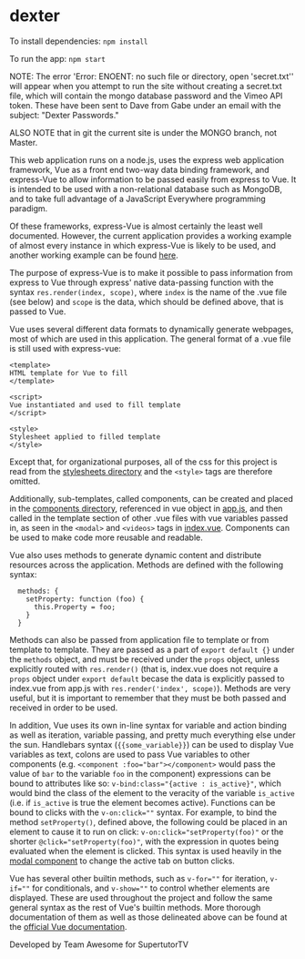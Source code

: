 # dexter

To install dependencies:
`npm install`

To run the app:
`npm start`

NOTE: The error 'Error: ENOENT: no such file or directory, open 'secret.txt'' will appear when you attempt to run the site 
without creating a secret.txt file, which will contain the mongo database password and the Vimeo API token. These have been 
sent to Dave from Gabe under an email with the subject: "Dexter Passwords."

ALSO NOTE that in git the current site is under the MONGO branch, not Master.

This web application runs on a node.js, uses the express web application framework, Vue as a front end two-way data
binding framework, and express-Vue to allow information to be passed easily from express to Vue. It is intended to be
used with a non-relational database such as MongoDB, and to take full advantage of a JavaScript Everywhere programming
paradigm.

Of these frameworks, express-Vue is almost certainly the least well documented. However, the current application 
provides a working example of almost every instance in which express-Vue is likely to be used, and another working 
example can be found [here](https://github.com/express-Vue/express-Vue-example).

The purpose of express-Vue is to make it possible to pass information from express to Vue through express' native
data-passing function with the syntax `res.render(index, scope)`, where `index` is the name of the .vue file (see below)
and `scope` is the data, which should be defined above, that is passed to Vue.

Vue uses several different data formats to dynamically generate webpages, most of which are used in this application.
The general format of a .vue file is still used with express-vue:

```
<template>
HTML template for Vue to fill
</template>

<script>
Vue instantiated and used to fill template
</script>

<style>
Stylesheet applied to filled template
</style>
```

Except that, for organizational purposes, all of the css for this project is read from the 
[stylesheets directory](./public/stylesheets) and the `<style>` tags are therefore omitted. 

Additionally, sub-templates, called components, can be created and placed in the 
[components directory](./views/components), referenced in vue object in [app.js](./app.js), and then called in the 
template section of other .vue files with vue variables passed in, as seen in the `<modal>` and `<videos>` tags in 
[index.vue](./views/index.vue). Components can be used to make code more reusable and readable.

Vue also uses methods to generate dynamic content and distribute resources across the
application. Methods are defined with the following syntax:

 ```
   methods: {
     setProperty: function (foo) {
       this.Property = foo;
     }
   }

 ```

Methods can also be passed from application file to template or from template to template. They are passed as a part of 
`export default {}` under the `methods` object, and must be received under the `props` object, unless explicitly routed 
with `res.render()` (that is, index.vue does not require a `props` object under `export default` becase the data is 
explicitly passed to index.vue from app.js with `res.render('index', scope)`). Methods are very useful, but it is 
important to remember that they must be both passed and received in order to be used.

In addition, Vue uses its own in-line syntax for variable and action binding as well as iteration, variable passing, and
pretty much everything else under the sun. Handlebars syntax (`{{some_variable}}`) can be used to display Vue variables
as text, colons are used to pass Vue variables to other components (e.g. `<component :foo="bar"></component>` would pass 
the value of `bar` to the variable `foo` in the component) expressions can be bound to attributes like so: 
`v-bind:class="{active : is_active}"`, which would bind the class of the element to the veracity of the variable 
`is_active` (i.e. if `is_active` is true the element becomes active). Functions can be bound to clicks with the 
`v-on:click=""` syntax. For example, to bind the method `setProperty()`, defined above, the following could be placed in 
an element to cause it to run on click: `v-on:click="setProperty(foo)"` or the shorter `@click="setProperty(foo)"`, with 
the expression in quotes being evaluated when the element is clicked. This syntax is used heavily in the 
[modal component](./views/components/modal.vue) to change the active tab on button clicks.

Vue has several other builtin methods, such as `v-for=""` for iteration, `v-if=""` for conditionals, and `v-show=""` to
control whether elements are displayed. These are used throughout the project and follow the same general syntax as the 
rest of Vue's builtin methods. More thorough documentation of them as well as those delineated above can be found at the
[official Vue documentation](https://vuejs.org/v2/guide/).


Developed by Team Awesome for SupertutorTV